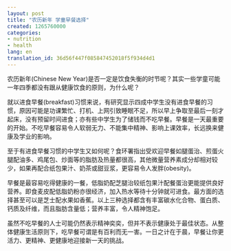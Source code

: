 ```yaml
---
layout: post
title: "农历新年 学童早餐选择"
created: 1265760000
categories:
- nutrition
- health
lang: en
translation_id: 36d56f447f085847452018f5f934d4d1
---
```

<!--break-->
<p>农历新年(Chinese New Year)是否一定是饮食失衡的时节呢？其实一些学童可能一年四季都没有跟从健康饮食的原则，为什么呢？ </p>

<p>就以进食早餐(breakfast)习惯来说，有研究显示四成中学生没有进食早餐的习惯，原因可能是功课繁忙、打机、上网引致睡眠不足，所以早上争取至最后一刻才起床，没有预留时间进食；亦有些中学生为了储钱而不吃早餐。早餐是一天最重要的开始。不吃早餐容易令人软弱无力、不能集中精神、影响上课效率，长远换来健康及学业的影响。 </p>

<p>至于有进食早餐习惯的中学生又如何呢？食环署指出受欢迎早餐如腿蛋治、煎蛋火腿配油多、鸡尾包、炒面等的脂肪及热量都很高，其他微量营养素成分却相对较少，如果再配合纸包果汁、奶茶或甜豆浆，更容易令人发胖(obesity)。 </p>

<p>早餐是最容易吃得健康的一餐，低脂奶配芝腿治较纸包果汁配餐蛋治更能提供良好营养。即食麦皮配低脂奶粉亦很经济，加入热水等待十分钟就可进食。最方面的选择甚至可以是芝士配水果如香蕉。以上三种选择都含有丰富碳水化合物、蛋白质、钙质及纤维，而且脂肪含量低；营养丰富，令人精神饱足。 </p>

<p>虽然不吃早餐的人士可能仍然表示精神奕奕，但并不表示健康处于最佳状态。从整体健康生活原则下，吃早餐可谓是有百利而无一害。一日之计在于晨，早餐让你更活力、更精神、更健康地迎接新一天的挑战。 </p>
